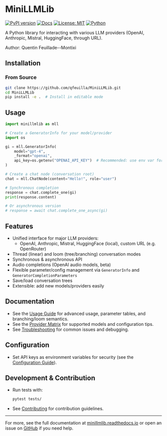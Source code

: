 # MiniLLMLib

[![PyPI version](https://img.shields.io/pypi/v/minillmlib.svg)](https://pypi.org/project/minillmlib/)
[![Docs](https://readthedocs.org/projects/minillmlib/badge/?version=latest)](https://minillmlib.readthedocs.io/en/latest/)
[![License: MIT](https://img.shields.io/badge/License-MIT-yellow.svg)](LICENSE)
[![Python](https://img.shields.io/pypi/pyversions/minillmlib.svg)](https://pypi.org/project/minillmlib/)

A Python library for interacting with various LLM providers (OpenAI, Anthropic, Mistral, HuggingFace, through URL).

Author: Quentin Feuillade--Montixi

## Installation

### From Source
```bash
git clone https://github.com/qfeuilla/MiniLLMLib.git
cd MiniLLMLib
pip install -e .  # Install in editable mode
```

## Usage

```python
import minillmlib as mll

# Create a GeneratorInfo for your model/provider
import os

gi = mll.GeneratorInfo(
    model="gpt-4",
    _format="openai",
    api_key=os.getenv("OPENAI_API_KEY")  # Recommended: use env var for secrets
)

# Create a chat node (conversation root)
chat = mll.ChatNode(content="Hello!", role="user")

# Synchronous completion
response = chat.complete_one(gi)
print(response.content)

# Or asynchronous version
# response = await chat.complete_one_async(gi)

```

## Features

- Unified interface for major LLM providers:
  - OpenAI, Anthropic, Mistral, HuggingFace (local), custom URL (e.g. OpenRouter)
- Thread (linear) and loom (tree/branching) conversation modes
- Synchronous & asynchronous API
- Audio completions (OpenAI audio models, beta)
- Flexible parameter/config management via `GeneratorInfo` and `GeneratorCompletionParameters`
- Save/load conversation trees
- Extensible: add new models/providers easily

## Documentation

- See the [Usage Guide](https://minillmlib.readthedocs.io/en/latest/usage.html) for advanced usage, parameter tables, and branching/loom semantics.
- See the [Provider Matrix](https://minillmlib.readthedocs.io/en/latest/providers.html) for supported models and configuration tips.
- See [Troubleshooting](https://minillmlib.readthedocs.io/en/latest/troubleshooting.html) for common issues and debugging.

## Configuration

- Set API keys as environment variables for security (see the [Configuration Guide](https://minillmlib.readthedocs.io/en/latest/configuration.html)).

## Development & Contribution

- Run tests with:
  ```bash
  pytest tests/
  ```
- See [Contributing](https://minillmlib.readthedocs.io/en/latest/contributing.html) for contribution guidelines.

---

For more, see the full documentation at [minillmlib.readthedocs.io](https://minillmlib.readthedocs.io/) or open an issue on [GitHub](https://github.com/qfeuilla/MiniLLMLib) if you need help.
